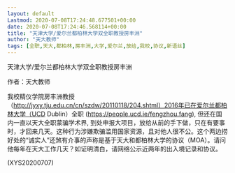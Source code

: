 ```yaml
---
layout: default
Lastmod: 2020-07-08T17:24:48.677501+00:00
date: 2020-07-08T17:24:46.568114+00:00
title: "天津大学/爱尔兰都柏林大学双全职教授房丰洲"
author: "天大教师"
tags: [全职,天大,都柏林,房丰洲,大学,爱尔兰,放给,我校,协议,新语丝]
---
```


天津大学/爱尔兰都柏林大学双全职教授房丰洲

作者：天大教师

我校精仪学院房丰洲教授（http://jyxy.tju.edu.cn/cn/szdw/20110118/204.shtml）2016年已在爱尔兰都柏林大学（UCD Dublin）全职 (https://people.ucd.ie/fengzhou.fang), 但还在国内一直以天大全职蒙骗学术界, 到处申报大项目，放给从前的手下做，只在有要事时，才回来几天。这种行为涉嫌欺骗滥用国家资源，且对他人很不公。这个两边捞好处的“诚实人”还煞有介事的声称是基于天大和都柏林大学的协议（MOA）。请问他每年在天大工作几天？如证明清白，请网络公示近两年的出入境记录和协议。

(XYS20200707)

